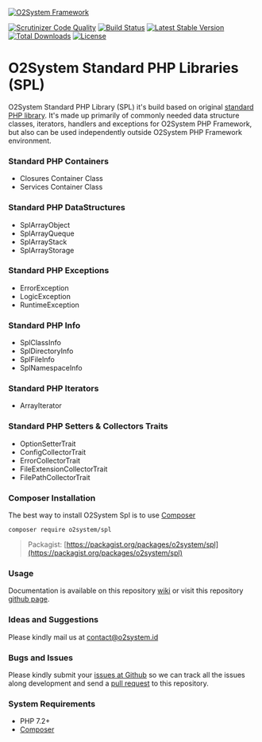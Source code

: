 [![O2System Framework](http://o2system.id/assets/img/logo/logo-white-200px.png?logo)](http://o2system.id)

[![Scrutinizer Code Quality](https://scrutinizer-ci.com/g/o2system/spl/badges/quality-score.png?b=master)](https://scrutinizer-ci.com/g/o2system/spl/?branch=master)
[![Build Status](https://scrutinizer-ci.com/g/o2system/spl/badges/build.png?b=master)](https://scrutinizer-ci.com/g/o2system/spl/build-status/master)
[![Latest Stable Version](https://poser.pugx.org/o2system/spl/v/stable)](https://packagist.org/packages/o2system/spl)
[![Total Downloads](https://poser.pugx.org/o2system/spl/downloads)](https://packagist.org/packages/o2system/spl)
[![License](https://poser.pugx.org/o2system/spl/license)](https://packagist.org/packages/o2system/spl)

# O2System Standard PHP Libraries (SPL)
O2System Standard PHP Library (SPL) it's build based on original [standard PHP library](http://php.net/manual/en/book.spl.php).
It's made up primarily of commonly needed data structure classes, iterators, handlers and exceptions for O2System PHP Framework, but also can be used independently outside O2System PHP Framework environment.

### Standard PHP Containers
- Closures Container Class
- Services Container Class

### Standard PHP DataStructures
- SplArrayObject
- SplArrayQueque
- SplArrayStack
- SplArrayStorage

### Standard PHP Exceptions
- ErrorException
- LogicException
- RuntimeException

### Standard PHP Info
- SplClassInfo
- SplDirectoryInfo
- SplFileInfo
- SplNamespaceInfo

### Standard PHP Iterators
- ArrayIterator

### Standard PHP Setters & Collectors Traits
- OptionSetterTrait
- ConfigCollectorTrait
- ErrorCollectorTrait
- FileExtensionCollectorTrait
- FilePathCollectorTrait

### Composer Installation
The best way to install O2System Spl is to use [Composer](https://getcomposer.org)
```
composer require o2system/spl
```
> Packagist: [https://packagist.org/packages/o2system/spl](https://packagist.org/packages/o2system/spl)

### Usage
Documentation is available on this repository [wiki](https://github.com/o2system/spl/wiki) or visit this repository [github page](https://o2system.github.io/spl).

### Ideas and Suggestions
Please kindly mail us at [contact@o2system.id](mailto:contact@o2system.id])

### Bugs and Issues
Please kindly submit your [issues at Github](http://github.com/o2system/spl/issues) so we can track all the issues along development and send a [pull request](http://github.com/o2system/spl/pulls) to this repository.

### System Requirements
- PHP 7.2+
- [Composer](https://getcomposer.org)
